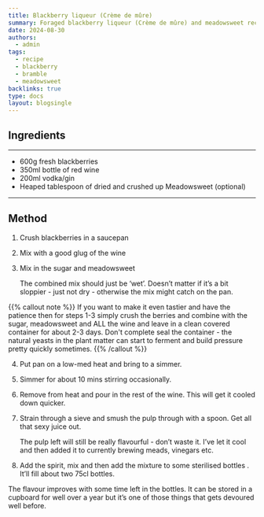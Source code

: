 ```yaml
---
title: Blackberry liqueur (Crème de mûre)
summary: Foraged blackberry liqueur (Crème de mûre) and meadowsweet recipe
date: 2024-08-30
authors:
  - admin
tags:
  - recipe
  - blackberry
  - bramble
  - meadowsweet
backlinks: true
type: docs
layout: blogsingle
---
```


## Ingredients

---
- 600g fresh blackberries
- 350ml bottle of red wine
- 200ml vodka/gin
- Heaped tablespoon of dried and crushed up Meadowsweet (optional)
___

## Method

1. Crush blackberries in a saucepan
2. Mix with a good glug of the wine
3. Mix in the sugar and meadowsweet
	
	The combined mix should just be ‘wet’. Doesn’t matter if it’s a bit sloppier - just not dry - otherwise the mix might catch on the pan.

{{% callout note %}}
If you want to make it even tastier and have the patience then for steps 1-3 simply crush the berries and combine with the sugar, meadowsweet and ALL the wine and leave in a clean covered container for about 2-3 days. Don't complete seal the container - the natural yeasts in the plant matter can start to ferment and build pressure pretty quickly sometimes.
{{% /callout %}}

4. Put pan on a low-med heat and bring to a simmer.
5. Simmer for about 10 mins stirring occasionally.
6. Remove from heat and pour in the rest of the wine. This will get it cooled down quicker.
7. Strain through a sieve and smush the pulp through with a spoon. Get all that sexy juice out.
	
	The pulp left will still be really flavourful - don’t waste it. I’ve let it cool and then added it to currently brewing meads, vinegars etc.

8. Add the spirit, mix and then add the mixture to some sterilised bottles . It’ll fill about two 75cl bottles.

The flavour improves with some time left in the bottles. It can be stored in a cupboard for well over a year but it’s one of those things that gets devoured well before.


